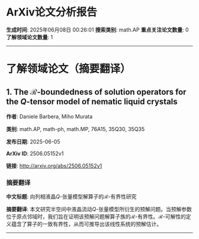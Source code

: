 # ArXiv论文分析报告

**生成时间**: 2025年06月08日 00:26:01
**搜索类别**: math.AP
**重点关注论文数量**: 0
**了解领域论文数量**: 1

---

# 了解领域论文（摘要翻译）

## 1. The $\mathcal{R}$-boundedness of solution operators for the $Q$-tensor model of nematic liquid crystals

**作者**: Daniele Barbera, Miho Murata

**类别**: math.AP, math-ph, math.MP, 76A15, 35Q30, 35Q35

**发布日期**: 2025-06-05

**ArXiv ID**: 2506.05152v1

**链接**: http://arxiv.org/abs/2506.05152v1

### 摘要翻译

**中文标题**: 向列相液晶$Q$-张量模型解算子的$\mathcal{R}$-有界性研究  

**摘要翻译**: 本文研究半空间中液晶流动$Q$-张量模型所衍生的预解问题。当预解参数位于原点邻域时，我们旨在证明该预解问题解算子族的$\mathcal{R}$-有界性。$\mathcal{R}$-可解性的定义蕴含了算子的一致有界性，从而可推导出该线性系统的预解估计。

---

